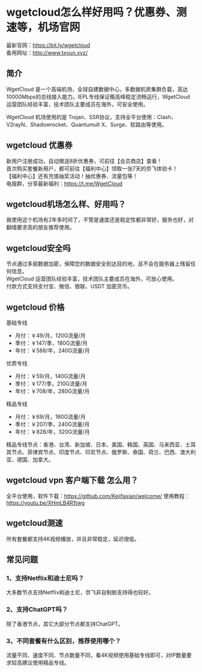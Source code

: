 # wgetcloud怎么样好用吗？优惠券、测速等，机场官网
最新官网：https://bit.ly/wgetcloud <br>备用网址：http://www.txyun.xyz/

## 简介
WgetCloud 是一个高端机场，全球自建数据中心，多数据机房集群负载，高达10000Mbps的总线接入能力。IEPL专线保证晚高峰稳定流畅运行，WgetCloud 运营团队经验丰富，技术团队主要成员在海外，可安全使用。

WgetCloud 机场使用的是 Trojan、SSR协议，支持全平台使用：Clash、V2rayN、Shadowrocket、Quantumult X、Surge、软路由等使用。

## wgetcloud 优惠券
新用户注册成功，自动赠送8折优惠券，可前往【会员商店】查看！<br>
首次购买套餐新用户，都可前往【福利中心】领取一张7天的奈飞体验卡！<br>
【福利中心】还有充值抽奖活动！抽优惠券、流量包等！<br>
电报群，分享最新福利：https://t.me/WgetCloud

## wgetcloud机场怎么样、好用吗？
我使用这个机场有2年多时间了，不管是速度还是稳定性都非常好，服务也好，对翻墙要求高的朋友推荐使用。

## wgetcloud安全吗
节点通过多层数据加密，保障您的数据安全到达目的地，且不会在服务器上残留任何信息。<br>
WgetCloud 运营团队经验丰富，技术团队主要成员在海外，可放心使用。<br>
付款方式支持支付宝、微信、银联、USDT 加密货币。

## wgetcloud 价格
基础专线
- 月付：￥49/月，120G流量/月
- 季付：￥147/季，180G流量/月
- 年付：￥588/年，240G流量/月

优质专线
- 月付：￥59/月，140G流量/月
- 季付：￥177/季，210G流量/月
- 年付：￥708/年，280G流量/月

精品专线
- 月付：￥69/月，160G流量/月
- 季付：￥207/季，240G流量/月
- 年付：￥828/年，320G流量/月

精品专线节点：香港、台湾、新加坡、日本、美国、韩国、英国、马来西亚、土耳其节点、菲律宾节点、印度节点、印尼节点、俄罗斯、泰国、荷兰、巴西、澳大利亚、德国、加拿大。


## wgetcloud vpn 客户端下载 怎么用？
全平台使用，软件下载：https://github.com/Kejifaxian/welcome/
使用教程：https://youtu.be/XHmLB4R1twg

## wgetcloud测速
所有套餐都支持4K视频播放，并且非常稳定，延迟很低。

## 常见问题
### 1、支持Netflix和迪士尼吗？
大多数节点支持Netflix和迪士尼，奈飞非自制剧支持得也较好。

### 2、支持ChatGPT吗？
除了香港节点，其它大部分节点都支持ChatGPT。

### 3、不同套餐有什么区别，推荐使用哪个？
流量不同、速度不同、节点数量不同，看4K视频使用基础专线即可，对IP数量要求较高建议使用精品专线。
